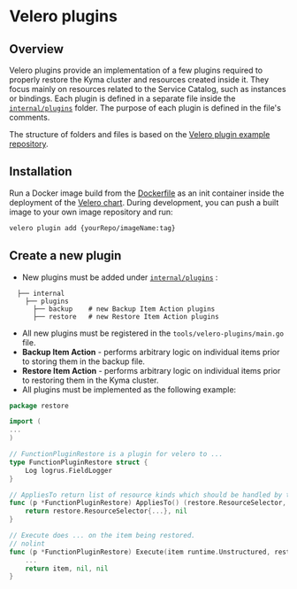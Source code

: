 # Velero plugins

## Overview

Velero plugins provide an implementation of a few plugins required to properly restore the Kyma cluster and resources created inside it. They focus mainly on resources related to the Service Catalog, such as instances or bindings. Each plugin is defined in a separate file inside the [`internal/plugins`](internal/plugins) folder. The purpose of each plugin is defined in the file's comments.

The structure of folders and files is based on the [Velero plugin example repository](https://github.com/heptio/velero-plugin-example).

## Installation

Run a Docker image build from the [Dockerfile](Dockerfile) as an init container inside the deployment of the [Velero chart](../../resources/velero). During development, you can push a built image to your own image repository and run:

```bash
velero plugin add {yourRepo/imageName:tag}
```

## Create a new plugin

- New plugins must be added under [`internal/plugins`](internal/plugins) :

```             
  ├── internal                                                                  
    ├── plugins
      ├── backup    # new Backup Item Action plugins 
      ├── restore   # new Restore Item Action plugins 
  ```

- All new plugins must be registered in the `tools/velero-plugins/main.go` file.
- **Backup Item Action** - performs arbitrary logic on individual items prior to storing them in the backup file.
- **Restore Item Action** - performs arbitrary logic on individual items prior to restoring them in the Kyma cluster.
- All plugins must be implemented as the following example:

```go
package restore

import (
...
)

// FunctionPluginRestore is a plugin for velero to ...
type FunctionPluginRestore struct {
	Log logrus.FieldLogger
}

// AppliesTo return list of resource kinds which should be handled by this plugin
func (p *FunctionPluginRestore) AppliesTo() (restore.ResourceSelector, error) {
	return restore.ResourceSelector{...}, nil
}

// Execute does ... on the item being restored.
// nolint
func (p *FunctionPluginRestore) Execute(item runtime.Unstructured, restore *v1.Restore) (runtime.Unstructured, error, error) {
    ...
	return item, nil, nil
}

```
